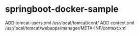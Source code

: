 # springboot-docker-sample



ADD tomcat-users.xml /usr/local/tomcat/conf/
ADD context.xml /usr/local/tomcat/webapps/manager/META-INF/context.xml
